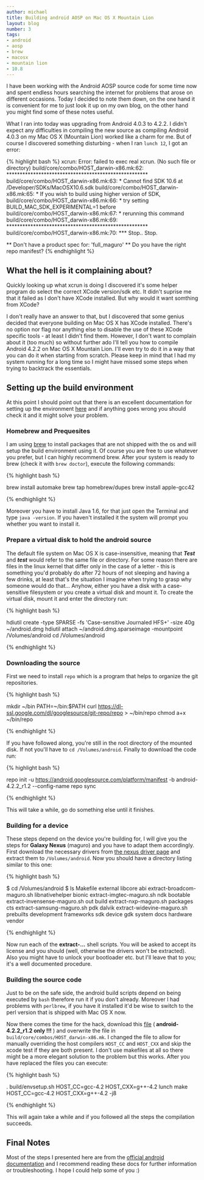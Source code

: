 ```yaml
---
author: michael
title: Building android AOSP on Mac OS X Mountain Lion
layout: blog
number: 3
tags:
- android
- aosp
- brew
- macosx
- mountain lion
- 10.8
---
```

<p>
I have been working with the Android AOSP source code for some time now and spent endless hours searching the internet for problems that arose on different occasions. Today I decided to note them down, on the one hand it is convenient for me to just look it up on my own blog, on the other hand you might find some of these notes useful. 
</p>

<p>
What I ran into today was upgrading from Android 4.0.3 to 4.2.2. I didn't expect any difficulties in compiling the new source as compiling Android 4.0.3 on my Mac OS X (Mountain Lion) worked like a charm for me. But of course I discovered something disturbing - when I ran <code>lunch 12</code>, I got an error:
</p>

<p>
{% highlight bash %}
xcrun: Error: failed to exec real xcrun. (No such file or directory)
build/core/combo/HOST_darwin-x86.mk:62: *****************************************************
build/core/combo/HOST_darwin-x86.mk:63: * Cannot find SDK 10.6 at /Developer/SDKs/MacOSX10.6.sdk
build/core/combo/HOST_darwin-x86.mk:65: * If you wish to build using higher version of SDK, 
build/core/combo/HOST_darwin-x86.mk:66: * try setting BUILD_MAC_SDK_EXPERIMENTAL=1 before 
build/core/combo/HOST_darwin-x86.mk:67: * rerunning this command 
build/core/combo/HOST_darwin-x86.mk:69: *****************************************************
build/core/combo/HOST_darwin-x86.mk:70: *** Stop..  Stop.

** Don't have a product spec for: 'full_maguro'
** Do you have the right repo manifest?
{% endhighlight %}
</p>

<h2> What the hell is it complaining about?</h2>
<p>
Quickly looking up what xcrun is doing I discovered it's some helper program do select the correct XCode version/sdk etc. It didn't suprise me that it failed as I don't have XCode installed. But why would it want somthing from XCode?
</p>

<p>
I don't really have an answer to that, but I discovered that some genius decided that everyone building on Mac OS X has XCode installed. There's no option nor flag nor anything else to disable the use of these XCode specific tools - at least I didn't find them. However, I don't want to complain about it (too much) so without further ado I'll tell you how to compile Android 4.2.2 on Mac OS X Mountain Lion. I'll even try to do it in a way that you can do it when starting from scratch. Please keep in mind that I had my system running for a long time so I might have missed some steps when trying to backtrack the essentials.
</p>

<h2> Setting up the build environment </h2>

<p>
At this point I should point out that there is an excellent documentation for setting up the environment <a href="http://source.android.com/source/initializing.html">here</a> and if anything goes wrong you should check it and it might solve your problem.
</p>

<h3>Homebrew and Prequesites</h3>

<p>
I am using <a href="http://mxcl.github.io/homebrew/">brew</a> to install packages that are not shipped with the os and will setup the build environment using it. Of course you are free to use whatever you prefer, but I can highly recommend brew. After your system is ready to brew (check it with <code>brew doctor</code>), execute the following commands:
</p>

{% highlight bash %}

brew install automake
brew tap homebrew/dupes
brew install apple-gcc42

{% endhighlight %}

<p>
Moreover you have to install Java 1.6, for that just open the Terminal and type <code>java -version</code>. If you haven't installed it the system will prompt you whether you want to install it.
</p>

<h3>Prepare a virtual disk to hold the android source</h3>

<p>
The default file system on Mac OS X is case-insensitive, meaning that <i><b>Test</b></i> and <i><b>test</b></i> would refer to the same file or directory. For some reason there are files in the linux kernel that differ only in the case of a letter - this is something you'd probably do after 72 hours of not sleeping and having a few drinks, at least that's the situation I imagine when trying to grasp why someone would do that... Anyhow, either you have a disk with a case-sensitive filesystem or you create a virtual disk and mount it. To create the virtual disk, mount it and enter the directory run:
</p>

{% highlight bash %}

hdiutil create -type SPARSE -fs 'Case-sensitive Journaled HFS+' -size 40g ~/android.dmg
hdiutil attach ~/android.dmg.sparseimage -mountpoint /Volumes/android
cd /Volumes/android

{% endhighlight %}


<h3>Downloading the source</h3>

<p>
First we need to install <code>repo</code> which is a program that helps to organize the git repositories.
</p>

{% highlight bash %}

mkdir ~/bin
PATH=~/bin:$PATH
curl https://dl-ssl.google.com/dl/googlesource/git-repo/repo > ~/bin/repo
chmod a+x ~/bin/repo

{% endhighlight %}

<p>
If you have followed along, you're still in the root directory of the mounted disk. If not you'll have to <code>cd /Volumes/android</code>. Finally to download the code run:
</p>

{% highlight bash %}

repo init -u https://android.googlesource.com/platform/manifest -b android-4.2.2_r1.2 --config-name
repo sync

{% endhighlight %}

<p>
This will take a while, go do something else until it finishes.
</p>

<h3>Building for a device</h3>

<p>
These steps depend on the device you're building for, I will give you the steps for <b>Galaxy Nexus</b> (maguro) and you have to adapt them accordingly. First download the necessary drivers from <a href="https://developers.google.com/android/nexus/drivers">the nexus driver page</a> and extract them to <code>/Volumes/android</code>. Now you should have a directory listing similar to this one:
</p>

{% highlight bash %}

$ cd /Volumes/android
$ ls
Makefile			external			libcore
abi				extract-broadcom-maguro.sh	libnativehelper
bionic				extract-imgtec-maguro.sh	ndk
bootable			extract-invensense-maguro.sh	out
build				extract-nxp-maguro.sh		packages
cts				extract-samsung-maguro.sh	pdk
dalvik				extract-widevine-maguro.sh	prebuilts
development			frameworks			sdk
device				gdk				system
docs				hardware			vendor

{% endhighlight %}

<p>
Now run each of the <b>extract-...</b> shell scripts. You will be asked to accept its license and you should (well, otherwise the drivers won't be extracted). Also you might have to unlock your bootloader etc. but I'll leave that to you; it's a well documented procedure.
</p>

<h3> Building the source code </h3>

<p> Just to be on the safe side, the android build scripts depend on being executed by <code>bash</code> therefore run it if you don't already. Moreover I had problems with <code>perlbrew</code>, if you have it installed it'd be wise to switch to the perl version that is shipped with Mac OS X now. </p>

<p>
Now there comes the time for the hack, download this <a href="http://tryge.com/downloads/HOST_darwin-x86.mk">file</a> (<b> android-4.2.2_r1.2 only !!! </b>) and overwrite the file in <code>build/core/combos/HOST_darwin-x86.mk</code>. I changed the file to allow for manually overriding the host compilers <code>HOST_CC</code> and <code>HOST_CXX</code> and skip the xcode test if they are both present. I don't use makefiles at all so there might be a more elegant solution to the problem but this works. After you have replaced the files you can execute:
</p>

{% highlight bash %}

. build/envsetup.sh
HOST_CC=gcc-4.2 HOST_CXX=g++-4.2 lunch 
make HOST_CC=gcc-4.2 HOST_CXX=g++-4.2 -j8

{% endhighlight %}

<p>
This will again take a while and if you followed all the steps the compilation succeeds.
</p>

<h2> Final Notes </h2>

<p>
Most of the steps I presented here are from the <a href="">official android documentation</a> and I recommend reading these docs for further information or troubleshooting. I hope I could help some of you :)
</p>


